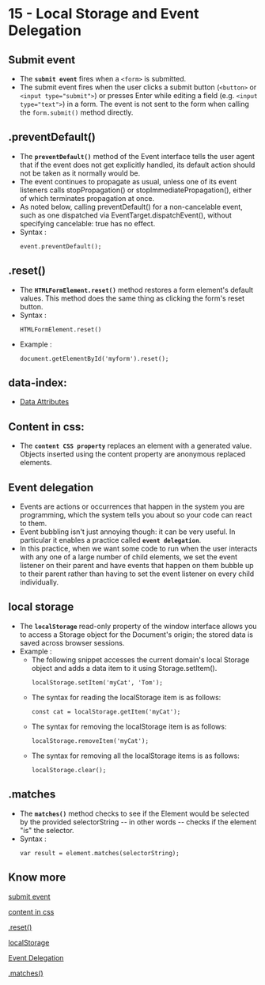 # 15 - Local Storage and Event Delegation
## Submit event
- The **`submit event`** fires when a `<form>` is submitted.
- The submit event fires when the user clicks a submit button (`<button>` or `<input type="submit">`) or presses Enter while editing a field (e.g. `<input type="text">`) in a form. The event is not sent to the form when calling the `form.submit()` method directly.

## .preventDefault()
- The **`preventDefault()`** method of the Event interface tells the user agent that if the event does not get explicitly handled, its default action should not be taken as it normally would be.
- The event continues to propagate as usual, unless one of its event listeners calls stopPropagation() or stopImmediatePropagation(), either of which terminates propagation at once.
- As noted below, calling preventDefault() for a non-cancelable event, such as one dispatched via EventTarget.dispatchEvent(), without specifying cancelable: true has no effect.
- Syntax :
    ```
    event.preventDefault();
    ```
## .reset()
- The **`HTMLFormElement.reset()`** method restores a form element's default values. This method does the same thing as clicking the form's reset button.
- Syntax :
    ```
    HTMLFormElement.reset()
    ```
- Example :
    ```
    document.getElementById('myform').reset();
    ```

## data-index: 
- [Data Attributes](https://developer.mozilla.org/en-US/docs/Learn/HTML/Howto/Use_data_attributes)

## Content in css:
- The **`content CSS property`** replaces an element with a generated value. Objects inserted using the content property are anonymous replaced elements.

## Event delegation
- Events are actions or occurrences that happen in the system you are programming, which the system tells you about so your code can react to them.
- Event bubbling isn't just annoying though: it can be very useful. In particular it enables a practice called **`event delegation`**. 
- In this practice, when we want some code to run when the user interacts with any one of a large number of child elements, we set the event listener on their parent and have events that happen on them bubble up to their parent rather than having to set the event listener on every child individually.

## local storage
- The **`localStorage`** read-only property of the window interface allows you to access a Storage object for the Document's origin; the stored data is saved across browser sessions.
- Example :
    - The following snippet accesses the current domain's local Storage object and adds a data item to it using Storage.setItem().
        ```
        localStorage.setItem('myCat', 'Tom');
        ```
    - The syntax for reading the localStorage item is as follows:
        ```
        const cat = localStorage.getItem('myCat');
        ```
    - The syntax for removing the localStorage item is as follows:
        ```
        localStorage.removeItem('myCat');
        ```
    - The syntax for removing all the localStorage items is as follows:
        ```
        localStorage.clear();
        ```

## .matches 
- The **`matches()`** method checks to see if the Element would be selected by the provided selectorString -- in other words -- checks if the element "is" the selector.
- Syntax :
    ```
    var result = element.matches(selectorString);
    ```


## Know more

[submit event](https://developer.mozilla.org/en-US/docs/Web/API/HTMLFormElement/submit_event)

[content in css](https://developer.mozilla.org/en-US/docs/Web/CSS/content)

[.reset()](https://developer.mozilla.org/en-US/docs/Web/API/HTMLFormElement/reset)

[localStorage](https://developer.mozilla.org/en-US/docs/Web/API/Window/localStorage)

[Event Delegation](https://developer.mozilla.org/en-US/docs/Learn/JavaScript/Building_blocks/Events)

[.matches()](https://developer.mozilla.org/en-US/docs/Web/API/Element/matches)

